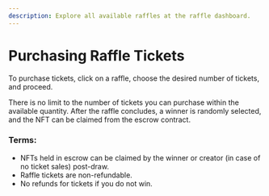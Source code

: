 ```yaml
---
description: Explore all available raffles at the raffle dashboard.
---
```


# Purchasing Raffle Tickets

&#x20;To purchase tickets, click on a raffle, choose the desired number of tickets, and proceed.

There is no limit to the number of tickets you can purchase within the available quantity. After the raffle concludes, a winner is randomly selected, and the NFT can be claimed from the escrow contract.

### Terms:

* NFTs held in escrow can be claimed by the winner or creator (in case of no ticket sales) post-draw.
* Raffle tickets are non-refundable.
* No refunds for tickets if you do not win.
